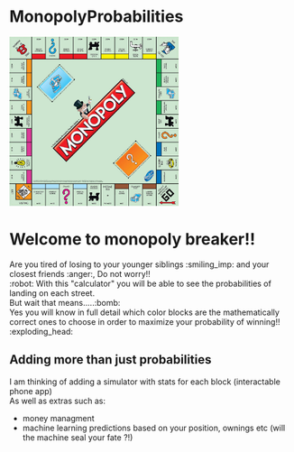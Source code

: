 # MonopolyProbabilities
<img src = "./monopolyBoard.jpg" width = 300 height = 300>
<h1> Welcome to monopoly breaker!! </h1>
  <p> 
    Are you tired of losing to your younger siblings :smiling_imp: and your closest friends :anger:,
    Do not worry!!<br> :robot: With this "calculator" you will be able to see the probabilities of
    landing on each street.<br> But wait that means.....:bomb: <br> Yes you will know in full detail which color blocks are the
    mathematically correct ones to choose in order to maximize your probability of winning!! :exploding_head:
    
  </p1>
  
  <h2>
    Adding more than just probabilities
  </h2>
  <p>
    I am thinking of adding a simulator with stats for each block (interactable phone app)<br>
    As well as extras such as: <ul><li> money managment</li> <li> machine learning predictions based on your position, ownings etc (will the machine seal your fate ?!)</li>
  </p>
 </h1>
